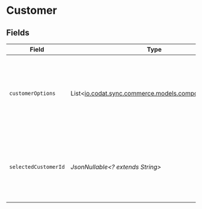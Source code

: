 # Customer


## Fields

| Field                                                                                      | Type                                                                                       | Required                                                                                   | Description                                                                                |
| ------------------------------------------------------------------------------------------ | ------------------------------------------------------------------------------------------ | ------------------------------------------------------------------------------------------ | ------------------------------------------------------------------------------------------ |
| `customerOptions`                                                                          | List<[io.codat.sync.commerce.models.components.Option](../../models/components/Option.md)> | :heavy_minus_sign:                                                                         | List of customer options from the list of customer records on the accounting software.     |
| `selectedCustomerId`                                                                       | *JsonNullable<? extends String>*                                                           | :heavy_minus_sign:                                                                         | Selected customer id from the list of customer records on the accounting software.         |